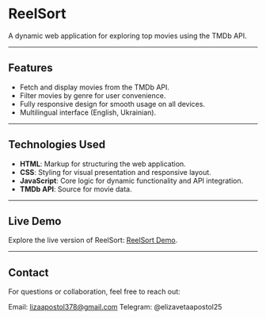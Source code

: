 # ReelSort

A dynamic web application for exploring top movies using the TMDb API.

---

## Features

- Fetch and display movies from the TMDb API.
- Filter movies by genre for user convenience.
- Fully responsive design for smooth usage on all devices.
- Multilingual interface (English, Ukrainian).

---

## Technologies Used

- **HTML**: Markup for structuring the web application.
- **CSS**: Styling for visual presentation and responsive layout.
- **JavaScript**: Core logic for dynamic functionality and API integration.
- **TMDb API**: Source for movie data.

---

## Live Demo

Explore the live version of ReelSort:
[ReelSort Demo](https://llizzokk.github.io/reel-sort/).

---

## Contact

For questions or collaboration, feel free to reach out:

Email: lizaapostol378@gmail.com Telegram: @elizavetaapostol25
